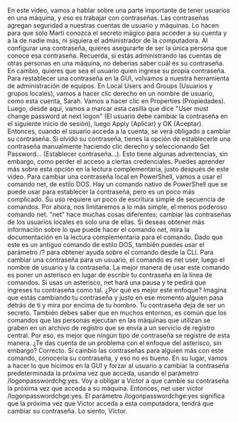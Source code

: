 En este video, vamos a hablar sobre una parte importante de tener usuarios en una máquina, y eso es trabajar con contraseñas. Las contraseñas agregan seguridad a nuestras cuentas de usuario y máquinas. Lo hacen para que solo Marti conozca el secreto mágico para acceder a su cuenta y a la de nadie más, ni siquiera el administrador de la computadora. Al configurar una contraseña, quieres asegurarte de ser la única persona que conoce esa contraseña. Recuerda, si estás administrando las cuentas de otras personas en una máquina, no deberías saber cuál es su contraseña. En cambio, quieres que sea el usuario quien ingrese su propia contraseña. Para restablecer una contraseña en la GUI, volvamos a nuestra herramienta de administración de equipos. En Local Users and Groups (Usuarios y grupos locales), vamos a hacer clic derecho en un nombre de usuario, como esta cuenta, Sarah. Vamos a hacer clic en Properties (Propiedades). Luego, desde aquí, vamos a marcar esta casilla que dice "User must change password at next logon" (El usuario debe cambiar la contraseña en el siguiente inicio de sesión), luego Apply (Aplicar) y OK (Aceptar). Entonces, cuando el usuario acceda a la cuenta, se verá obligado a cambiar su contraseña. Si olvidó su contraseña, tienes la opción de establecerle una contraseña manualmente haciendo clic derecho y seleccionando Set Password... (Establecer contraseña...). Esto tiene algunas advertencias, sin embargo, como perder el acceso a ciertas credenciales. Puedes aprender más sobre esta opción en la lectura complementaria, justo después de este video. Para cambiar una contraseña local en PowerShell, vamos a usar el comando net, de estilo DOS. Hay un comando nativo de PowerShell que se puede usar para establecer la contraseña, pero es un poco más complicado. Su uso requiere un poco de escritura simple de secuencia de comandos. Por ahora, nos limitaremos a lo más simple, el menos poderoso comando net. "net" hace muchas cosas diferentes; cambiar las contraseñas de los usuarios locales es solo una de ellas. Si deseas obtener más información sobre lo que puede hacer el comando net, mira la documentación en la lectura complementaria para el comando. Dado que este es un antiguo comando de estilo DOS, también puedes usar el parámetro /? para obtener ayuda sobre el comando desde la CLI. Para cambiar una contraseña para un usuario, el comando es net user, luego el nombre de usuario y la contraseña. La mejor manera de usar este comando es poner un asterisco en lugar de escribir tu contraseña en la línea de comandos. Si usas un asterisco, net hará una pausa y te pedirá que ingreses tu contraseña como tal. ¿Por qué es mejor este enfoque? Imagina que estás cambiando tu contraseña y justo en ese momento alguien pasa detrás de ti y mira por encima de tu hombro. Tu contraseña deja de ser un secreto. También debes saber que en muchos entornos, es común que los comandos que las personas ejecutan en las máquinas que utilizan se graben en un archivo de registro que se envía a un servicio de registro central. Por eso, es mejor que ningún tipo de contraseña se registre de esta manera. ¿Te das cuenta de un problema con el enfoque del asterisco, sin embargo? Correcto. Si cambio las contraseñas para alguien más con este comando, conocería su contraseña, y eso no es bueno. En su lugar, vamos a hacer lo que hicimos en la GUI y forzar al usuario a cambiar la contraseña predeterminada la próxima vez que acceda, usando el parámetro /logonpasswordchg:yes. Voy a obligar a Víctor a que cambie su contraseña la próxima vez que acceda a su máquina. Entonces, net user victor /logonpasswordchge:yes. El parámetro /logonpasswordchge:yes significa que la próxima vez que Víctor acceda a esta computadora, tendrá que cambiar su contraseña. Lo siento, Víctor.